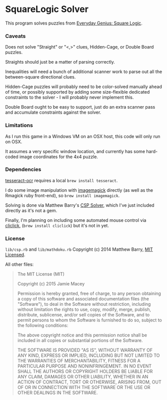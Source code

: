 # SquareLogic Solver

This program solves puzzles from [Everyday Genius: Square Logic](http://www.squarelogicgame.com/).

### Caveats

Does not solve "Straight" or "<,>" clues, Hidden-Cage, or Double Board puzzles.

Straights should just be a matter of parsing correctly.

Inequalities will need a bunch of additional scanner work to parse out all the between-square directional clues.

Hidden-Cage puzzles will probably need to be color-solved manually ahead of time, or possibly supported by adding some size-flexible dedicated constraints to the solver - I will probably never implement this.

Double Board ought to be easy to support, just do an extra scanner pass and accumulate constraints against the solver.

### Limitations

As I run this game in a Windows VM on an OSX host, this code will only run on OSX.

It assumes a very specific window location, and currently has some hard-coded image coordinates for the 4x4 puzzle.

### Dependencies

[tesseract-ocr](https://github.com/meh/ruby-tesseract-ocr) requires a local `brew install tesseract`.

I do some image manipulation with [imagemagick]() directly (as well as the Rmagick ruby front-end), so `brew install imagemagick`.

Solving is done via Matthew Barry's [CSP Solver](https://github.com/komputerwiz/csp-solver), which I've just included directly as it's not a gem.

Finally, I'm planning on including some automated mouse control via [cliclick](https://github.com/BlueM/cliclick), (`brew install cliclick`) but it's not in yet.


### License

`lib/csp.rb` and `lib/mathdoku.rb` Copyright (c) 2014 Matthew Barry, [MIT Licensed](https://github.com/komputerwiz/csp-solver/blob/master/LICENSE).

All other files:

> The MIT License (MIT)
>
> Copyright (c) 2015 Jamie Macey
>
> Permission is hereby granted, free of charge, to any person obtaining a copy
> of this software and associated documentation files (the "Software"), to deal
> in the Software without restriction, including without limitation the rights
> to use, copy, modify, merge, publish, distribute, sublicense, and/or sell
> copies of the Software, and to permit persons to whom the Software is
furnished to do so, subject to the following conditions:
>
> The above copyright notice and this permission notice shall be included in all
> copies or substantial portions of the Software.
>
> THE SOFTWARE IS PROVIDED "AS IS", WITHOUT WARRANTY OF ANY KIND, EXPRESS OR
> IMPLIED, INCLUDING BUT NOT LIMITED TO THE WARRANTIES OF MERCHANTABILITY,
> FITNESS FOR A PARTICULAR PURPOSE AND NONINFRINGEMENT. IN NO EVENT SHALL THE
> AUTHORS OR COPYRIGHT HOLDERS BE LIABLE FOR ANY CLAIM, DAMAGES OR OTHER
> LIABILITY, WHETHER IN AN ACTION OF CONTRACT, TORT OR OTHERWISE, ARISING FROM,
> OUT OF OR IN CONNECTION WITH THE SOFTWARE OR THE USE OR OTHER DEALINGS IN THE
> SOFTWARE.
